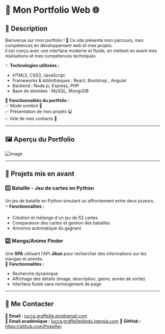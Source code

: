 # 💼 Mon Portfolio Web 🌐  

## 🎯 Description  
Bienvenue sur mon portfolio ! 👋 Ce site présente mon parcours, mes compétences en développement web et mes projets.  
Il est conçu avec une interface moderne et fluide, en mettant en avant mes réalisations et mes compétences techniques.  

✨ **Technologies utilisées :**  
- HTML5, CSS3, JavaScript  
- Frameworks & bibliothèques : React, Bootstrap , Angular  
- Backend : Node.js, Express, PHP
- Base de données : MySQL, MongoDB  

🚀 **Fonctionnalités du portfolio :**  
✅ Mode sombre 🌙  
✅ Présentation de mes projets 💻  
✅ liste de mes contacts 📩  

---

## 🖼️ Aperçu du Portfolio  
![image](https://github.com/user-attachments/assets/e5557557-c1bf-48ac-868d-cd079adeec78)



---

## 📌 Projets mis en avant  
### **1️⃣ Bataille - Jeu de cartes en Python**  
Un jeu de bataille en Python simulant un affrontement entre deux joueurs.  
🃏 **Fonctionnalités :**  
- Création et mélange d'un jeu de 52 cartes  
- Comparaison des cartes et gestion des batailles  
- Annonce automatique du gagnant  

### **2️⃣ Manga/Anime Finder**  
Une **SPA** utilisant l'API **Jikan** pour rechercher des informations sur les mangas et animés.  
🎌 **Fonctionnalités :**  
- Recherche dynamique  
- Affichage des détails (image, description, genre, année de sortie)  
- Interface fluide sans rechargement de page  

---

## 📩 Me Contacter  
📧 **Email :** lucca.graffeille.pro@gmail.com  
📧 **Email académique :** lucca.graffeille@edu.igensia.com 
🐙 **GitHub :** https://github.com/Pokeifan

